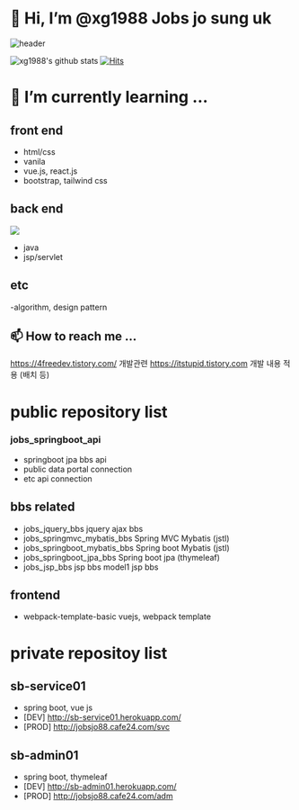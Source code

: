 # 👋 Hi, I’m @xg1988 Jobs jo sung uk
![header](https://capsule-render.vercel.app/api?type=wave&color=auto&height=300&section=header&text=Jobs%20Jo%20sung%20uk&fontSize=60)

![xg1988's github stats](https://github-readme-stats.vercel.app/api?username=xg1988&show_icons=true)
[![Hits](https://hits.seeyoufarm.com/api/count/incr/badge.svg?url=https%3A%2F%2Fgithub.com%2Fxg1988&count_bg=%2379C83D&title_bg=%23555555&icon=&icon_color=%23E7E7E7&title=hits&edge_flat=true)](https://hits.seeyoufarm.com)

# 🌱 I’m currently learning ...

## front end 
- html/css 
- vanila 
- vue.js, react.js
- bootstrap, tailwind css

## back end 
<img src="https://camo.githubusercontent.com/1854be13b1b643c7331b810eb9ebf7360111ec54609e98c80403ffa99ccd5652/68747470733a2f2f696d672e736869656c64732e696f2f62616467652f537072696e672d3644423333463f7374796c653d666f722d7468652d6261646765266c6f676f3d537072696e67266c6f676f436f6c6f723d7768697465" data-canonical-src="https://img.shields.io/badge/Spring-6DB33F?style=for-the-badge&amp;logo=SpringBoot&amp;logoColor=white" style="max-width: 100%;">

- java
- jsp/servlet

## etc
-algorithm, design pattern



## 📫 How to reach me ...
 https://4freedev.tistory.com/ 개발관련 
 https://itstupid.tistory.com 개발 내용 적용 (배치 등)


# public repository list

### jobs_springboot_api
 - springboot jpa bbs api
 - public data portal connection
 - etc api connection 

## bbs related
- jobs_jquery_bbs jquery ajax bbs
- jobs_springmvc_mybatis_bbs  Spring MVC Mybatis	(jstl)
- jobs_springboot_mybatis_bbs Spring boot Mybatis (jstl)
- jobs_springboot_jpa_bbs Spring boot jpa (thymeleaf)
- jobs_jsp_bbs jsp bbs model1 jsp bbs

## frontend
- webpack-template-basic vuejs, webpack template

# private repositoy list

## sb-service01
- spring boot, vue js
- [DEV] http://sb-service01.herokuapp.com/
- [PROD] http://jobsjo88.cafe24.com/svc

## sb-admin01
- spring boot, thymeleaf
- [DEV] http://sb-admin01.herokuapp.com/
- [PROD] http://jobsjo88.cafe24.com/adm
